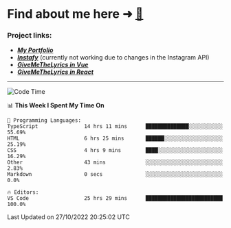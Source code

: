 # Find about me here ➜ [🧑](https://pauabella.dev)

### Project links:
- ***[My Portfolio](https://pauabella.dev)***
- ***[Instafy](https://instafy.me)*** (currently not working due to changes in the Instagram API)
- ***[GiveMeTheLyrics in Vue](https://lyrics.pauabella.dev)***
- ***[GiveMeTheLyrics in React](https://pauabella.dev/GiveMeTheLyrics)***

---
<!--START_SECTION:waka-->
![Code Time](http://img.shields.io/badge/Code%20Time-1%2C598%20hrs%2027%20mins-blue)

📊 **This Week I Spent My Time On** 

```text
💬 Programming Languages: 
TypeScript               14 hrs 11 mins      ██████████████░░░░░░░░░░░   55.69% 
HTML                     6 hrs 25 mins       ██████░░░░░░░░░░░░░░░░░░░   25.19% 
CSS                      4 hrs 9 mins        ████░░░░░░░░░░░░░░░░░░░░░   16.29% 
Other                    43 mins             ░░░░░░░░░░░░░░░░░░░░░░░░░   2.83% 
Markdown                 0 secs              ░░░░░░░░░░░░░░░░░░░░░░░░░   0.0%

🔥 Editors: 
VS Code                  25 hrs 29 mins      █████████████████████████   100.0%

```


 Last Updated on 27/10/2022 20:25:02 UTC
<!--END_SECTION:waka-->
